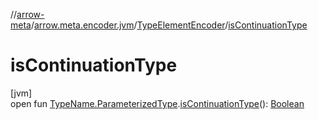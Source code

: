 //[arrow-meta](../../../index.md)/[arrow.meta.encoder.jvm](../index.md)/[TypeElementEncoder](index.md)/[isContinuationType](is-continuation-type.md)

# isContinuationType

[jvm]\
open fun [TypeName.ParameterizedType](../../arrow.meta.ast/-type-name/-parameterized-type/index.md).[isContinuationType](is-continuation-type.md)(): [Boolean](https://kotlinlang.org/api/latest/jvm/stdlib/kotlin/-boolean/index.html)
